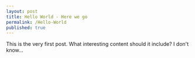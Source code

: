 ```yaml
---
layout: post
title: Hello World - Here we go
permalink: /Hello-World
published: true
---
```


This is the very first post. What interesting content should it include? I don't know...
